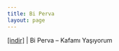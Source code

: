 ```yaml
---
title: Bi Perva
layout: page
---
```


<a href="https://cloud.mail.ru/public/b974034f375b/Bi%20Perva%20-%20Kafam%C4%B1%20Ya%C5%9F%C4%B1yorum" target="_blank">[indir]</a>   |   Bi Perva &#8211; Kafamı Yaşıyorum